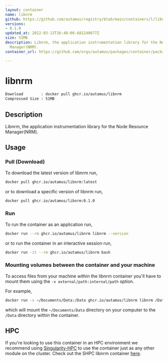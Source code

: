 ```yaml
---
layout: container
name: libnrm
github: https://github.com/autamus/registry/blob/main/containers/l/libnrm/spack.yaml
versions:
- 0.1.0
updated_at: 2022-03-13T16:48:00.681248677Z
size: 51MB
description: Libnrm, the application instrumentation library for the Node Resource
  Manager(NRM).
container_url: https://github.com/orgs/autamus/packages/container/package/libnrm

---
```

# libnrm
```bash 
Download        : docker pull ghcr.io/autamus/libnrm
Compressed Size : 51MB
```

## Description
Libnrm, the application instrumentation library for the Node Resource Manager(NRM).

## Usage
### Pull (Download)
To download the latest version of libnrm run,

```bash
docker pull ghcr.io/autamus/libnrm:latest
```

or to download a specific version of libnrm run,

```bash
docker pull ghcr.io/autamus/libnrm:0.1.0
```
### Run
To run the container as an application run,
```bash
docker run --rm ghcr.io/autamus/libnrm libnrm --version
```

or to run the container in an interactive session run,
```bash
docker run -it --rm ghcr.io/autamus/libnrm bash
```

### Mounting volumes between the container and your machine
To access files from your machine within the libnrm container you'll have to mount them using the `-v external/path:internal/path` option.

For example,
```bash
docker run -v ~/Documents/Data:/Data ghcr.io/autamus/libnrm libnrm /Data/myData.csv
```
which will mount the `~/Documents/Data` directory on your computer to the `/Data` directory within the container.

## HPC
If you're looking to use this container in an HPC environment we recommend using [Singularity-HPC](https://singularity-hpc.readthedocs.io) to use the container just as any other module on the cluster. Check out the SHPC libnrm container [here](https://singularityhub.github.io/singularity-hpc/r/ghcr.io-autamus-libnrm/).